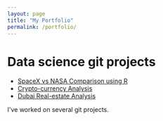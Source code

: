 ```yaml
---
layout: page
title: "My Portfolio"
permalink: /portfolio/
---
```


# Data science git projects
- [SpaceX vs NASA Comparison using R](https://github.com/git-GB/crypto_analysis)
- [Crypto-currency Analysis](https://github.com/git-GB/SPACEX_NASA_NLP)
- [Dubai Real-estate Analysis](https://github.com/git-GB/Dubai-real-estate)

I've worked on several git projects.
